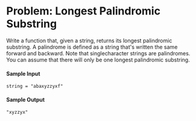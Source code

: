 # Problem: Longest Palindromic Substring


Write a function that, given a string, returns its longest palindromic substring.
A palindrome is defined as a string that's written the same forward and backward. Note that singlecharacter strings are palindromes.
You can assume that there will only be one longest palindromic substring.


#### Sample Input

```
string = "abaxyzzyxf"
```

#### Sample Output

    "xyzzyx"

